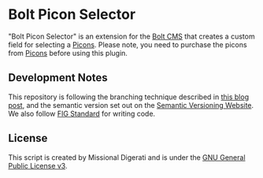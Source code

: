 Bolt Picon Selector
===================

"Bolt Picon Selector" is an extension for the [Bolt CMS](http://bolt.cm) that creates a custom field for selecting a [Picons](https://picons.me).  Please note, you need to purchase the picons from [Picons](https://picons.me) before using this plugin.

Development Notes
-----------------

This repository is following the branching technique described in [this blog post](http://nvie.com/posts/a-successful-git-branching-model/), and the semantic version set out on the [Semantic Versioning Website](http://semver.org/).  We also follow [FIG Standard](https://github.com/php-fig/fig-standards/blob/master/accepted/PSR-2-coding-style-guide.md) for writing code.

License
-------
This script is created by Missional Digerati and is under the [GNU General Public License v3](http://www.gnu.org/licenses/gpl-3.0-standalone.html).